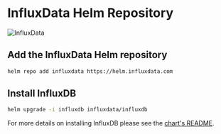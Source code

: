 # InfluxData Helm Repository

![InfluxData](https://influxdata.github.io/branding/img/downloads/influxdata-logo--tagline--castle-alpha.png)

## Add the InfluxData Helm repository

```bash
helm repo add influxdata https://helm.influxdata.com
```

## Install InfluxDB

```bash
helm upgrade -i influxdb influxdata/influxdb
```

For more details on installing InfluxDB please see the [chart's README](https://github.com/influxdata/helm-charts/tree/master/charts/influxdb).
